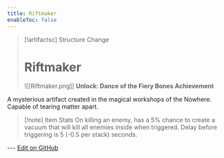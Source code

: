 ```yaml
---
title: Riftmaker
enableToc: false
---
```

> [!artifactsc] Structure Change
>
> # Riftmaker
>
> ![[Riftmaker.png]]
> **Unlock: Dance of the Fiery Bones Achievement** 

A mysterious artifact created in the magical workshops of the Nowhere. Capable of tearing matter apart.

> [!note] Item Stats
> On killing an enemy, has a 5% chance to create a vacuum that will kill all enemies inside when triggered. Delay before triggering is 5 (-0.5 per stack) seconds.

--- [Edit on GitHub](https://github.com/Mondrethos/gatekeeperwiki/edit/main/content/Artifacts/Riftmaker.md)
